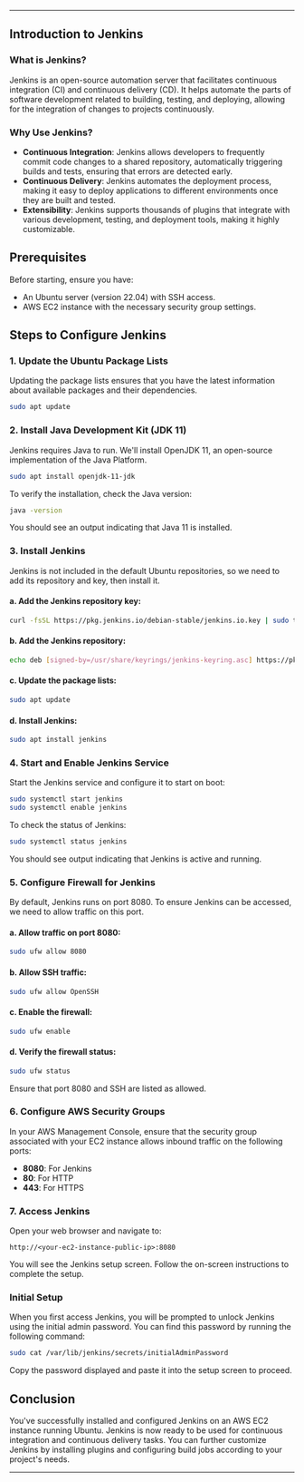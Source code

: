 
---

## Introduction to Jenkins
### What is Jenkins?
Jenkins is an open-source automation server that facilitates continuous integration (CI) and continuous delivery (CD). It helps automate the parts of software development related to building, testing, and deploying, allowing for the integration of changes to projects continuously.

### Why Use Jenkins?
- **Continuous Integration**: Jenkins allows developers to frequently commit code changes to a shared repository, automatically triggering builds and tests, ensuring that errors are detected early.
- **Continuous Delivery**: Jenkins automates the deployment process, making it easy to deploy applications to different environments once they are built and tested.
- **Extensibility**: Jenkins supports thousands of plugins that integrate with various development, testing, and deployment tools, making it highly customizable.

## Prerequisites
Before starting, ensure you have:
- An Ubuntu server (version 22.04) with SSH access.
- AWS EC2 instance with the necessary security group settings.

## Steps to Configure Jenkins

### 1. Update the Ubuntu Package Lists
Updating the package lists ensures that you have the latest information about available packages and their dependencies.

```bash
sudo apt update
```

### 2. Install Java Development Kit (JDK 11)
Jenkins requires Java to run. We'll install OpenJDK 11, an open-source implementation of the Java Platform.

```bash
sudo apt install openjdk-11-jdk
```

To verify the installation, check the Java version:

```bash
java -version
```

You should see an output indicating that Java 11 is installed.

### 3. Install Jenkins
Jenkins is not included in the default Ubuntu repositories, so we need to add its repository and key, then install it.

#### a. Add the Jenkins repository key:

```bash
curl -fsSL https://pkg.jenkins.io/debian-stable/jenkins.io.key | sudo tee /usr/share/keyrings/jenkins-keyring.asc > /dev/null
```

#### b. Add the Jenkins repository:

```bash
echo deb [signed-by=/usr/share/keyrings/jenkins-keyring.asc] https://pkg.jenkins.io/debian-stable binary/ | sudo tee /etc/apt/sources.list.d/jenkins.list > /dev/null
```

#### c. Update the package lists:

```bash
sudo apt update
```

#### d. Install Jenkins:

```bash
sudo apt install jenkins
```

### 4. Start and Enable Jenkins Service
Start the Jenkins service and configure it to start on boot:

```bash
sudo systemctl start jenkins
sudo systemctl enable jenkins
```

To check the status of Jenkins:

```bash
sudo systemctl status jenkins
```

You should see output indicating that Jenkins is active and running.

### 5. Configure Firewall for Jenkins
By default, Jenkins runs on port 8080. To ensure Jenkins can be accessed, we need to allow traffic on this port.

#### a. Allow traffic on port 8080:

```bash
sudo ufw allow 8080
```

#### b. Allow SSH traffic:

```bash
sudo ufw allow OpenSSH
```

#### c. Enable the firewall:

```bash
sudo ufw enable
```

#### d. Verify the firewall status:

```bash
sudo ufw status
```

Ensure that port 8080 and SSH are listed as allowed.

### 6. Configure AWS Security Groups
In your AWS Management Console, ensure that the security group associated with your EC2 instance allows inbound traffic on the following ports:
- **8080**: For Jenkins
- **80**: For HTTP
- **443**: For HTTPS

### 7. Access Jenkins
Open your web browser and navigate to:

```
http://<your-ec2-instance-public-ip>:8080
```

You will see the Jenkins setup screen. Follow the on-screen instructions to complete the setup.

### Initial Setup
When you first access Jenkins, you will be prompted to unlock Jenkins using the initial admin password. You can find this password by running the following command:

```bash
sudo cat /var/lib/jenkins/secrets/initialAdminPassword
```

Copy the password displayed and paste it into the setup screen to proceed.

## Conclusion
You've successfully installed and configured Jenkins on an AWS EC2 instance running Ubuntu. Jenkins is now ready to be used for continuous integration and continuous delivery tasks. You can further customize Jenkins by installing plugins and configuring build jobs according to your project's needs.

---

